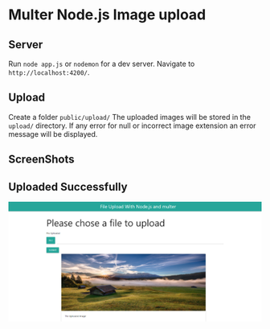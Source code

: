 # Multer Node.js Image upload

## Server

Run `node app.js` or `nodemon` for a dev server. Navigate to `http://localhost:4200/`. 
## Upload

Create a folder `public/upload/` The uploaded images will be stored in the `upload/` directory. If any error for null or incorrect image extension an error message will be displayed.

## ScreenShots
## Uploaded Successfully
![Alt text](ss.png "File Uploaded")
